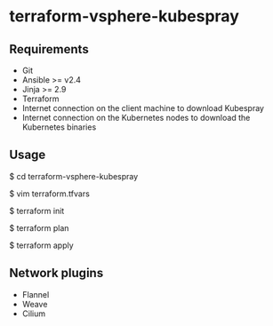 # terraform-vsphere-kubespray

## Requirements

* Git
* Ansible >= v2.4
* Jinja >= 2.9
* Terraform
* Internet connection on the client machine to download Kubespray
* Internet connection on the Kubernetes nodes to download the Kubernetes binaries

## Usage

$ cd terraform-vsphere-kubespray

$ vim terraform.tfvars

$ terraform init

$ terraform plan

$ terraform apply

## Network plugins

* Flannel
* Weave
* Cilium
